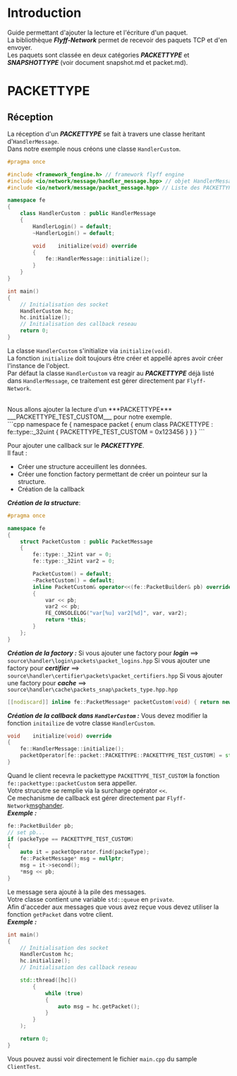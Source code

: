# Introduction

Guide permettant d'ajouter la lecture et l'écriture d'un paquet.<br>
La bibliothèque ___Flyff-Network___ permet de recevoir des paquets TCP et d'en envoyer.<br>
Les paquets sont classée en deux catégories ***PACKETTYPE*** et ***SNAPSHOTTYPE*** (voir document snapshot.md et packet.md).<br>

# PACKETTYPE

## Réception
La réception d'un ***PACKETTYPE*** se fait à travers une classe heritant d'`HandlerMessage`.<br>
Dans notre exemple nous créons une classe `HandlerCustom`.<br>
```cpp
#pragma once

#include <framework_fengine.h> // framework flyff engine
#include <io/network/message/handler_message.hpp> // objet HandlerMessage
#include <io/network/message/packet_message.hpp> // Liste des PACKETTYPE

namespace fe
{
	class HandlerCustom : public HandlerMessage
	{
		HandlerLogin() = default;
		~HandlerLogin() = default;

        void	initialize(void) override
        {
            fe::HandlerMessage::initialize();
        }
    }
}

int main()
{
    // Initialisation des socket
    HandlerCustom hc;
    hc.initialize();
    // Initialisation des callback reseau
    return 0;
}
```
La classe `HandlerCustom` s'initialize via `initialize(void)`.<br>
La fonction `initialize` doit toujours être créer et appellé apres avoir créer l'instance de l'object.<br>
Par défaut la classe `HandlerCustom` va reagir au ***PACKETTYPE*** déjà listé dans `HandlerMessage`, ce traitement est gérer directement par `Flyff-Network`.<br>

<br>
Nous allons ajouter la lecture d'un ***PACKETTYPE*** ___PACKETTYPE_TEST_CUSTOM___ pour notre exemple.<br>
```cpp
namespace fe
{
	namespace packet
	{
		enum class PACKETTYPE : fe::type::_32uint
		{
			PACKETTYPE_TEST_CUSTOM = 0x123456
		}
    	}
}
```
<br>

Pour ajouter une callback sur le ***PACKETTYPE***.<br>
Il faut :
* Créer une structure acceuillent les données.
* Créer une fonction factory permettant de créer un pointeur sur la structure.
* Création de la callback

___Création de la structure___:
```cpp
#pragma once

namespace fe
{
	struct PacketCustom : public PacketMessage
	{
		fe::type::_32int var = 0;
		fe::type::_32int var2 = 0;

		PacketCustom() = default;
		~PacketCustom() = default;
		inline PacketCustom& operator<<(fe::PacketBuilder& pb) override
		{
			var << pb;
			var2 << pb;
			FE_CONSOLELOG("var[%u] var2[%d]", var, var2);
			return *this;
		}
	};
}
```

___Création de la factory :___
Si vous ajouter une factory pour ***login*** ==> `source\handler\login\packets\packet_logins.hpp`
Si vous ajouter une factory pour ***certifier*** ==> `source\handler\certifier\packets\packet_certifiers.hpp`
Si vous ajouter une factory pour ***cache*** ==> `source\handler\cache\packets_snap\packets_type.hpp.hpp`

```cpp
[[nodiscard]] inline fe::PacketMessage* packetCustom(void) { return new fe::PacketCustom(); }
```

___Création de la callback dans `HandlerCustom` :___
Vous devez modifier la fonction `initailize` de votre classe `HandlerCustom`.<br>
```cpp
void	initialize(void) override
{
    fe::HandlerMessage::initialize();
    packetOperator[fe::packet::PACKETTYPE::PACKETTYPE_TEST_CUSTOM] = std::bind(fe::packettype::packetCustom);
}
```
Quand le client recevra le packettype `PACKETTYPE_TEST_CUSTOM` la fonction `fe::packettype::packetCustom` sera appeller.<br>
Votre strucutre se remplie via la surcharge opérator `<<`.<br>
Ce mechanisme de callback est gérer directement par `Flyff-Network`[msghander](https://github.com/zetsumi/Flyff-Engine/blob/master/source/io/network/message/handler_message_recv.cpp).<br>
___Exemple :___
```cpp
fe::PacketBuilder pb;
// set pb...
if (packeType == PACKETTYPE_TEST_CUSTOM)
{
    auto it = packetOperator.find(packeType);
    fe::PacketMessage* msg = nullptr;
    msg = it->second();
    *msg << pb;
}
```
Le message sera ajouté à la pile des messages.<br>
Votre classe contient une variable `std::queue` en `private`.<br>
Afin d'acceder aux messages que vous avez reçue vous devez utiliser la fonction `getPacket` dans votre client.<br>
___Exemple :___
```cpp
int main()
{
    // Initialisation des socket
    HandlerCustom hc;
    hc.initialize();
    // Initialisation des callback reseau

    std::thread([hc]()
        {
            while (true)
            {
                auto msg = hc.getPacket();
            }
        }
    );

    return 0;
}
```
Vous pouvez aussi voir directement le fichier `main.cpp` du sample `ClientTest`.<br>
